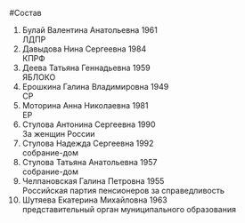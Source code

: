 #Состав
1. Булай Валентина Анатольевна 1961   
    ЛДПР
2. Давыдова Нина Сергеевна 1984   
    КПРФ
3. Деева Татьяна Геннадьевна 1959   
    ЯБЛОКО
4. Ерошкина Галина Владимировна 1949   
    СР
5. Моторина Анна Николаевна 1981   
    ЕР
6. Стулова Антонина Сергеевна 1990   
    За женщин России
7. Стулова Надежда Сергеевна 1992   
    собрание-дом
8. Стулова Татьяна Анатольевна 1957   
    собрание-дом
9. Челпановская Галина Петровна 1955   
    Российская партия пенсионеров за справедливость
10. Шутяева Екатерина Михайловна 1963   
    представительный орган муниципального образования
